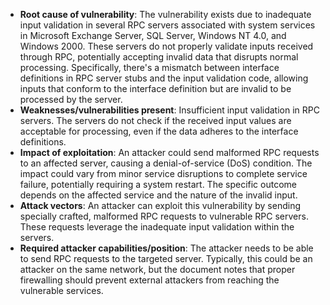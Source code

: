 - **Root cause of vulnerability**: The vulnerability exists due to inadequate input validation in several RPC servers associated with system services in Microsoft Exchange Server, SQL Server, Windows NT 4.0, and Windows 2000. These servers do not properly validate inputs received through RPC, potentially accepting invalid data that disrupts normal processing. Specifically, there's a mismatch between interface definitions in RPC server stubs and the input validation code, allowing inputs that conform to the interface definition but are invalid to be processed by the server.
- **Weaknesses/vulnerabilities present**: Insufficient input validation in RPC servers. The servers do not check if the received input values are acceptable for processing, even if the data adheres to the interface definitions.
- **Impact of exploitation**: An attacker could send malformed RPC requests to an affected server, causing a denial-of-service (DoS) condition. The impact could vary from minor service disruptions to complete service failure, potentially requiring a system restart. The specific outcome depends on the affected service and the nature of the invalid input.
- **Attack vectors**: An attacker can exploit this vulnerability by sending specially crafted, malformed RPC requests to vulnerable RPC servers. These requests leverage the inadequate input validation within the servers.
- **Required attacker capabilities/position**: The attacker needs to be able to send RPC requests to the targeted server. Typically, this could be an attacker on the same network, but the document notes that proper firewalling should prevent external attackers from reaching the vulnerable services.